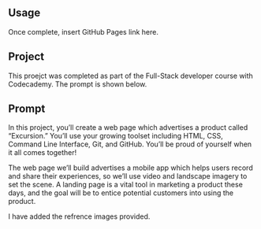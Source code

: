 ## Usage
Once complete, insert GitHub Pages link here.

## Project
This proejct was completed as part of the Full-Stack developer course with Codecademy. The prompt is shown below.

## Prompt
In this project, you’ll create a web page which advertises a product called “Excursion.” You’ll use your growing toolset including HTML, CSS, Command Line Interface, Git, and GitHub. You’ll be proud of yourself when it all comes together!

The web page we’ll build advertises a mobile app which helps users record and share their experiences, so we’ll use video and landscape imagery to set the scene. A landing page is a vital tool in marketing a product these days, and the goal will be to entice potential customers into using the product.

I have added the refrence images provided.